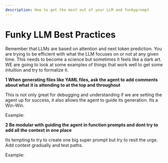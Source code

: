 ```yaml
---
description: How to get the most out of your LLM and funkyprompt
---
```


# Funky LLM Best Practices

Remember that LLMs are based on attention and next token prediction. You are trying to be efficient with what the LLM focuses on or not at any given time. This needs to become a science but sometimes it feels like a dark art. WE are going to look at some examples of things that work well to get some intuition and try to formalize it.

**1 When generating files like YAML files, ask the agent to add comments about what it is attending to at the top and throughout**&#x20;

This is not only great for debugging and understanding if we are setting the agent up for success, it also allows the agent to guide its generation. Its a Win-Win.&#x20;

Example:

**2 Be modular with guiding the agent in function prompts and dont try to add all the context in one place**

Its tempting to try to create one big super prompt but try to resit the urge. Add context gradually and test paths.&#x20;

Example:&#x20;
